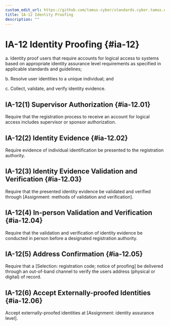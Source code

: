 ```yaml
---
custom_edit_url: https://github.com/tamus-cyber/standards.cyber.tamus.edu/tree/main/content/tamus.edu/TAMUS_profile.xml
title: IA-12 Identity Proofing
description: ""
---
```


# IA-12 Identity Proofing {#ia-12}

a. Identity proof users that require accounts for logical access to systems based on appropriate identity assurance level requirements as specified in applicable standards and guidelines;

b. Resolve user identities to a unique individual; and

c. Collect, validate, and verify identity evidence.

## IA-12(1) Supervisor Authorization {#ia-12.01}

Require that the registration process to receive an account for logical access includes supervisor or sponsor authorization.

## IA-12(2) Identity Evidence {#ia-12.02}

Require evidence of individual identification be presented to the registration authority.

## IA-12(3) Identity Evidence Validation and Verification {#ia-12.03}

Require that the presented identity evidence be validated and verified through [Assignment: methods of validation and verification].

## IA-12(4) In-person Validation and Verification {#ia-12.04}

Require that the validation and verification of identity evidence be conducted in person before a designated registration authority.

## IA-12(5) Address Confirmation {#ia-12.05}

Require that a [Selection: registration code; notice of proofing] be delivered through an out-of-band channel to verify the users address (physical or digital) of record.

## IA-12(6) Accept Externally-proofed Identities {#ia-12.06}

Accept externally-proofed identities at [Assignment: identity assurance level].

